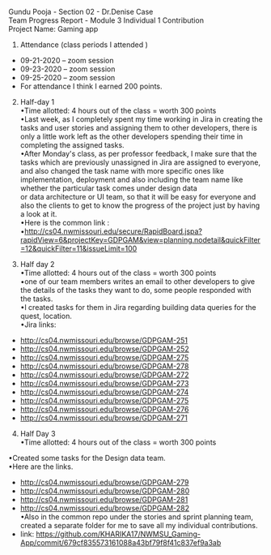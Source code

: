 Gundu Pooja - Section 02 - Dr.Denise Case <br>
Team Progress Report - Module 3 Individual 1 Contribution <br>
Project Name: Gaming app <br>

1. Attendance (class periods I attended ) <br>
- 09-21-2020 – zoom session <br>
- 09-23-2020 – zoom session <br>
- 09-25-2020 – zoom session <br>
- For attendance I think I earned 200 points.<br>

2. Half-day 1<br>
•Time allotted: 4 hours out of the class = worth 300 points <br>
•Last week, as I completely spent my time working in Jira in creating the tasks and user stories and assigning them to other developers, there is only a little work left
as the other developers spending their time in completing the assigned tasks. <br>
•After Monday's class, as per professor feedback, I make sure that the tasks which are previously unassigned in Jira are assigned to everyone, and also 
changed the task name with more specific ones like implementation, deployment and also including the team name like whether the particular task comes under design data <br>
or data architecture or UI team, so that it will be easy for everyone and also the clients to get to know the progress of the project just by having a look at it.<br>
•Here is the common link :<br>
•http://cs04.nwmissouri.edu/secure/RapidBoard.jspa?rapidView=6&projectKey=GDPGAM&view=planning.nodetail&quickFilter=12&quickFilter=11&issueLimit=100

3. Half day 2 <br>
•Time allotted: 4 hours out of the class = worth 300 points <br>
•one of our team members writes an email to other developers to give the details of the tasks they want to do, some people responded with the tasks.<br>
•I created tasks for them in Jira regarding building data queries for the quest, location. <br>
•Jira links:
- http://cs04.nwmissouri.edu/browse/GDPGAM-251 
- http://cs04.nwmissouri.edu/browse/GDPGAM-252 
- http://cs04.nwmissouri.edu/browse/GDPGAM-275 
- http://cs04.nwmissouri.edu/browse/GDPGAM-278 
- http://cs04.nwmissouri.edu/browse/GDPGAM-272 
- http://cs04.nwmissouri.edu/browse/GDPGAM-273 
- http://cs04.nwmissouri.edu/browse/GDPGAM-274 
- http://cs04.nwmissouri.edu/browse/GDPGAM-275 
- http://cs04.nwmissouri.edu/browse/GDPGAM-276 
- http://cs04.nwmissouri.edu/browse/GDPGAM-271 

4. Half Day 3 <br>
•Time allotted: 4 hours out of the class = worth 300 points <br>

•Created some tasks for the Design data team.<br>
•Here are the links.<br>
- http://cs04.nwmissouri.edu/browse/GDPGAM-279
- http://cs04.nwmissouri.edu/browse/GDPGAM-280 
- http://cs04.nwmissouri.edu/browse/GDPGAM-281
- http://cs04.nwmissouri.edu/browse/GDPGAM-282 <br>
•Also in the common repo under the stories and sprint planning team, created a separate folder for me to save all my individual contributions.<br>
- link: https://github.com/KHARIKA17/NWMSU_Gaming-App/commit/679cf835573161088a43bf79f8f41c837ef9a3ab
